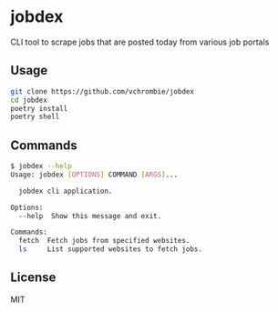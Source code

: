 # jobdex

CLI tool to scrape jobs that are posted today from various job portals

## Usage

```bash
git clone https://github.com/vchrombie/jobdex
cd jobdex
poetry install
poetry shell
```

## Commands

```bash
$ jobdex --help
Usage: jobdex [OPTIONS] COMMAND [ARGS]...

  jobdex cli application.

Options:
  --help  Show this message and exit.

Commands:
  fetch  Fetch jobs from specified websites.
  ls     List supported websites to fetch jobs.
```

## License

MIT
